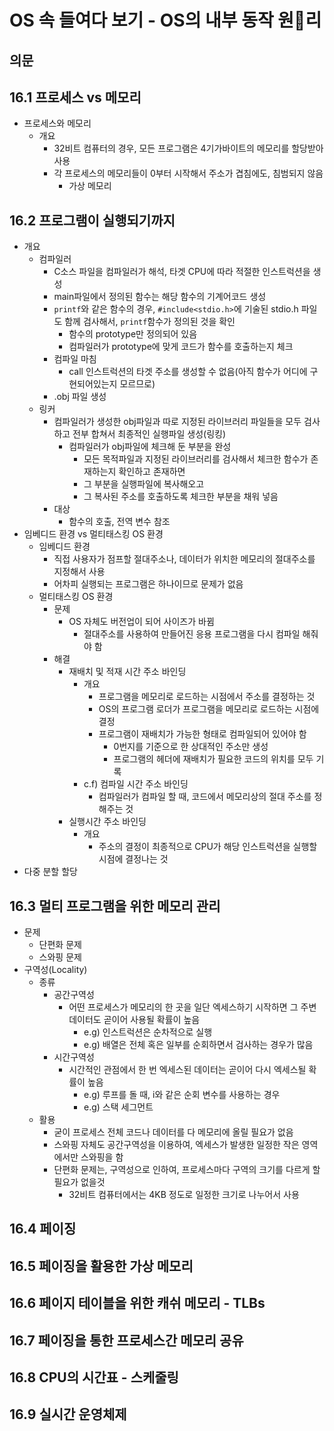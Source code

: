 # OS 속 들여다 보기 - OS의 내부 동작 원리

## 의문

## 16.1 프로세스 vs 메모리

- 프로세스와 메모리
  - 개요
    - 32비트 컴퓨터의 경우, 모든 프로그램은 4기가바이트의 메모리를 할당받아 사용
    - 각 프로세스의 메모리들이 0부터 시작해서 주소가 겹침에도, 침범되지 않음
      - 가상 메모리

## 16.2 프로그램이 실행되기까지

- 개요
  - 컴파일러
    - C소스 파일을 컴파일러가 해석, 타겟 CPU에 따라 적절한 인스트럭션을 생성
    - main파일에서 정의된 함수는 해당 함수의 기계어코드 생성
    - `printf`와 같은 함수의 경우, `#include<stdio.h>`에 기술된 stdio.h 파일도 함께 검사해서, `printf`함수가 정의된 것을 확인
      - 함수의 prototype만 정의되어 있음
      - 컴파일러가 prototype에 맞게 코드가 함수를 호출하는지 체크
    - 컴파일 마침
      - call 인스트럭션의 타겟 주소를 생성할 수 없음(아직 함수가 어디에 구현되어있는지 모르므로)
    - .obj 파일 생성
  - 링커
    - 컴파일러가 생성한 obj파일과 따로 지정된 라이브러리 파일들을 모두 검사하고 전부 합쳐서 최종적인 실행파일 생성(링킹)
      - 컴파일러가 obj파일에 체크해 둔 부분을 완성
        - 모든 목적파일과 지정된 라이브러리를 검사해서 체크한 함수가 존재하는지 확인하고 존재하면
        - 그 부분을 실행파일에 복사해오고
        - 그 복사된 주소를 호출하도록 체크한 부분을 채워 넣음
    - 대상
      - 함수의 호출, 전역 변수 참조
- 임베디드 환경 vs 멀티태스킹 OS 환경
  - 임베디드 환경
    - 직접 사용자가 점프할 절대주소나, 데이터가 위치한 메모리의 절대주소를 지정해서 사용
    - 어차피 실행되는 프로그램은 하나이므로 문제가 없음
  - 멀티태스킹 OS 환경
    - 문제
      - OS 자체도 버전업이 되어 사이즈가 바뀜
        - 절대주소를 사용하여 만들어진 응용 프로그램을 다시 컴파일 해줘야 함
    - 해결
      - 재배치 및 적재 시간 주소 바인딩
        - 개요
          - 프로그램을 메모리로 로드하는 시점에서 주소를 결정하는 것
          - OS의 프로그램 로더가 프로그램을 메모리로 로드하는 시점에 결정
          - 프로그램이 재배치가 가능한 형태로 컴파일되어 있어야 함
            - 0번지를 기준으로 한 상대적인 주소만 생성
            - 프로그램의 헤더에 재배치가 필요한 코드의 위치를 모두 기록
        - c.f) 컴파일 시간 주소 바인딩
          - 컴파일러가 컴파일 할 때, 코드에서 메모리상의 절대 주소를 정해주는 것
      - 실행시간 주소 바인딩
        - 개요
          - 주소의 결정이 최종적으로 CPU가 해당 인스트럭션을 실행할 시점에 결정나는 것
- 다중 분할 할당

## 16.3 멀티 프로그램을 위한 메모리 관리

- 문제
  - 단편화 문제
  - 스와핑 문제
- 구역성(Locality)
  - 종류
    - 공간구역성
      - 어떤 프로세스가 메모리의 한 곳을 일단 엑세스하기 시작하면 그 주변 데이터도 곧이어 사용될 확률이 높음
        - e.g) 인스트럭션은 순차적으로 실행
        - e.g) 배열은 전체 혹은 일부를 순회하면서 검사하는 경우가 많음
    - 시간구역성
      - 시간적인 관점에서 한 번 엑세스된 데이터는 곧이어 다시 엑세스될 확률이 높음
        - e.g) 루프를 돌 때, i와 같은 순회 변수를 사용하는 경우
        - e.g) 스택 세그먼트
  - 활용
    - 굳이 프로세스 전체 코드나 데이터를 다 메모리에 올릴 필요가 없음
    - 스와핑 자체도 공간구역성을 이용하여, 엑세스가 발생한 일정한 작은 영역에서만 스와핑을 함
    - 단편화 문제는, 구역성으로 인하여, 프로세스마다 구역의 크기를 다르게 할 필요가 없을것
      - 32비트 컴퓨터에서는 4KB 정도로 일정한 크기로 나누어서 사용

## 16.4 페이징

## 16.5 페이징을 활용한 가상 메모리

## 16.6 페이지 테이블을 위한 캐쉬 메모리 - TLBs

## 16.7 페이징을 통한 프로세스간 메모리 공유

## 16.8 CPU의 시간표 - 스케줄링

## 16.9 실시간 운영체제
